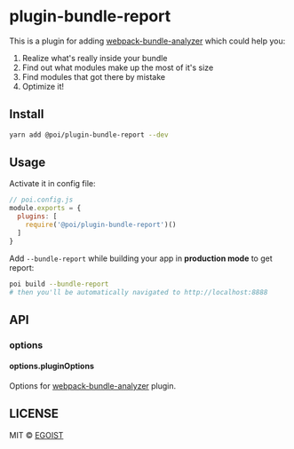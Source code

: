 # plugin-bundle-report

This is a plugin for adding [webpack-bundle-analyzer](https://github.com/th0r/webpack-bundle-analyzer) which could help you:

1.  Realize what's really inside your bundle
2.  Find out what modules make up the most of it's size
3.  Find modules that got there by mistake
4.  Optimize it!

## Install

```bash
yarn add @poi/plugin-bundle-report --dev
```

## Usage

Activate it in config file:

```js
// poi.config.js
module.exports = {
  plugins: [
    require('@poi/plugin-bundle-report')()
  ]
}
```

Add `--bundle-report` while building your app in **production mode** to get report:

```bash
poi build --bundle-report
# then you'll be automatically navigated to http://localhost:8888
```

## API

### options

#### options.pluginOptions

Options for [webpack-bundle-analyzer](https://github.com/th0r/webpack-bundle-analyzer) plugin.

## LICENSE

MIT © [EGOIST](https://github.com/egoist)

